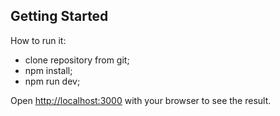
## Getting Started

How to run it:

- clone repository from git;
- npm install;
- npm run dev;



Open [http://localhost:3000](http://localhost:3000) with your browser to see the result.

